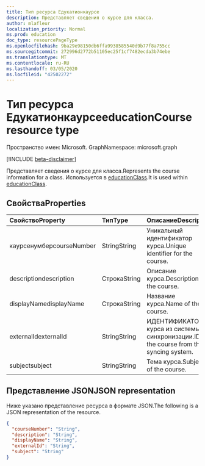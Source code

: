```yaml
---
title: Тип ресурса Едукатионкаурсе
description: Представляет сведения о курсе для класса.
author: mlafleur
localization_priority: Normal
ms.prod: education
doc_type: resourcePageType
ms.openlocfilehash: 9ba29e98150db6ffa9938585540d9b77f8a755cc
ms.sourcegitcommit: 272996d2772b51105ec25f1cf7482ecda3b74ebe
ms.translationtype: MT
ms.contentlocale: ru-RU
ms.lasthandoff: 03/05/2020
ms.locfileid: "42502272"
---
```

# <a name="educationcourse-resource-type"></a><span data-ttu-id="ce4e8-103">Тип ресурса Едукатионкаурсе</span><span class="sxs-lookup"><span data-stu-id="ce4e8-103">educationCourse resource type</span></span>

<span data-ttu-id="ce4e8-104">Пространство имен: Microsoft. Graph</span><span class="sxs-lookup"><span data-stu-id="ce4e8-104">Namespace: microsoft.graph</span></span>

[!INCLUDE [beta-disclaimer](../../includes/beta-disclaimer.md)]

<span data-ttu-id="ce4e8-105">Представляет сведения о курсе для класса.</span><span class="sxs-lookup"><span data-stu-id="ce4e8-105">Represents the course information for a class.</span></span> <span data-ttu-id="ce4e8-106">Используется в [educationClass](educationclass.md).</span><span class="sxs-lookup"><span data-stu-id="ce4e8-106">It is used within [educationClass](educationclass.md).</span></span>

## <a name="properties"></a><span data-ttu-id="ce4e8-107">Свойства</span><span class="sxs-lookup"><span data-stu-id="ce4e8-107">Properties</span></span>

| <span data-ttu-id="ce4e8-108">Свойство</span><span class="sxs-lookup"><span data-stu-id="ce4e8-108">Property</span></span>     | <span data-ttu-id="ce4e8-109">Тип</span><span class="sxs-lookup"><span data-stu-id="ce4e8-109">Type</span></span>   | <span data-ttu-id="ce4e8-110">Описание</span><span class="sxs-lookup"><span data-stu-id="ce4e8-110">Description</span></span>                               |
| :----------- | :----- | :---------------------------------------- |
| <span data-ttu-id="ce4e8-111">каурсенумбер</span><span class="sxs-lookup"><span data-stu-id="ce4e8-111">courseNumber</span></span> | <span data-ttu-id="ce4e8-112">String</span><span class="sxs-lookup"><span data-stu-id="ce4e8-112">String</span></span> | <span data-ttu-id="ce4e8-113">Уникальный идентификатор курса.</span><span class="sxs-lookup"><span data-stu-id="ce4e8-113">Unique identifier for the course.</span></span>         |
| <span data-ttu-id="ce4e8-114">description</span><span class="sxs-lookup"><span data-stu-id="ce4e8-114">description</span></span>  | <span data-ttu-id="ce4e8-115">Строка</span><span class="sxs-lookup"><span data-stu-id="ce4e8-115">String</span></span> | <span data-ttu-id="ce4e8-116">Описание курса.</span><span class="sxs-lookup"><span data-stu-id="ce4e8-116">Description of the course.</span></span>                |
| <span data-ttu-id="ce4e8-117">displayName</span><span class="sxs-lookup"><span data-stu-id="ce4e8-117">displayName</span></span>  | <span data-ttu-id="ce4e8-118">Строка</span><span class="sxs-lookup"><span data-stu-id="ce4e8-118">String</span></span> | <span data-ttu-id="ce4e8-119">Название курса.</span><span class="sxs-lookup"><span data-stu-id="ce4e8-119">Name of the course.</span></span>                       |
| <span data-ttu-id="ce4e8-120">externalId</span><span class="sxs-lookup"><span data-stu-id="ce4e8-120">externalId</span></span>   | <span data-ttu-id="ce4e8-121">String</span><span class="sxs-lookup"><span data-stu-id="ce4e8-121">String</span></span> | <span data-ttu-id="ce4e8-122">ИДЕНТИФИКАТОР курса из системы синхронизации.</span><span class="sxs-lookup"><span data-stu-id="ce4e8-122">ID of the course from the syncing system.</span></span> |
| <span data-ttu-id="ce4e8-123">subject</span><span class="sxs-lookup"><span data-stu-id="ce4e8-123">subject</span></span>      | <span data-ttu-id="ce4e8-124">String</span><span class="sxs-lookup"><span data-stu-id="ce4e8-124">String</span></span> | <span data-ttu-id="ce4e8-125">Тема курса.</span><span class="sxs-lookup"><span data-stu-id="ce4e8-125">Subject of the course.</span></span>                    |

## <a name="json-representation"></a><span data-ttu-id="ce4e8-126">Представление JSON</span><span class="sxs-lookup"><span data-stu-id="ce4e8-126">JSON representation</span></span>

<span data-ttu-id="ce4e8-127">Ниже указано представление ресурса в формате JSON.</span><span class="sxs-lookup"><span data-stu-id="ce4e8-127">The following is a JSON representation of the resource.</span></span>

<!-- {
  "blockType": "resource",
  "optionalProperties": [

  ],
  "@odata.type": "microsoft.graph.educationCourse"
}-->

```json
{
  "courseNumber": "String",
  "description": "String",
  "displayName": "String",
  "externalId": "String",
  "subject": "String"
}
```

<!-- uuid: 8fcb5dbc-d5aa-4681-8e31-b001d5168d79
2015-10-25 14:57:30 UTC -->
<!-- {
  "type": "#page.annotation",
  "description": "educationCourse resource",
  "keywords": "",
  "section": "documentation",
  "tocPath": ""
}-->
